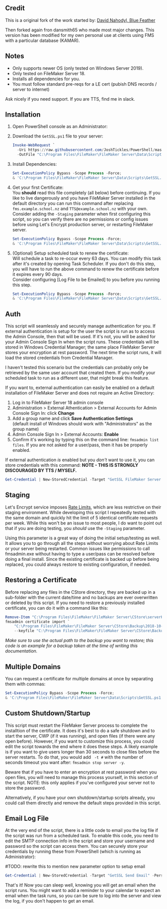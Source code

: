 ## Credit

This is a original fork of the work started by: [David Nahodyl, Blue Feather](http://bluefeathergroup.com/blog/how-to-use-lets-encrypt-ssl-certificates-with-filemaker-server/)  

Then forked again fron dansmith65 who made most major changes. This version has been modified for my own personal use at clients using FMS with a particular database (KAMAR).

## Notes

* Only supports newer OS (only tested on Windows Server 2019).
* Only tested on FileMaker Server 18.
* Installs all dependencies for you.
* You must follow standard pre-reqs for a LE cert (pubish DNS records / server to internet)

Ask nicely if you need support. If you are TTS, find me in slack. 

## Installation

1. Open PowerShell console as an Administrator:

2. Download the `GetSSL.ps1` file to your server:

   ```powershell
   Invoke-WebRequest `
     -Uri https://raw.githubusercontent.com/JoshTickles/PowerShell/master/FMS_LE_Cert/GetSSL.ps1 `
     -OutFile "C:\Program Files\FileMaker\FileMaker Server\Data\Scripts\GetSSL.ps1"
   ```
   
3. Install Dependencies:

   ```powershell
   Set-ExecutionPolicy Bypass -Scope Process -Force;
   & 'C:\Program Files\FileMaker\FileMaker Server\Data\Scripts\GetSSL.ps1'
   ```

4. Get your first Certificate:  
   You **should** read this file completely (all below) before continuing. If you like to live dangerously and you have FileMaker Server installed in the default directory you can run this command after replacing `fms.example.school.nz` and `TTS@example.school.nz` with your own.  
   Consider adding the `-Staging` parameter when first configuring this script, so you can verify there are no permissions or config issues before using Let's Encrypt production server, or restarting FileMaker server.

   ```powershell
   Set-ExecutionPolicy Bypass -Scope Process -Force;
   & 'C:\Program Files\FileMaker\FileMaker Server\Data\Scripts\GetSSL.ps1' fms.example.school.nz TTS@example.school.nz
   ```

4. (Optional) Setup scheduled task to renew the certificate:  
   Will schedule a task to re-occur every 63 days. You can modify this task after it's created by opening Task Scheduler. If you don't do this step, you will have to run the above command to renew the certificate before it expires every 90 days.  
   Consider configuring [Log File to be Emailed] to you before you running this step.

   ```powershell
   Set-ExecutionPolicy Bypass -Scope Process -Force;
   & 'C:\Program Files\FileMaker\FileMaker Server\Data\Scripts\GetSSL.ps1' fms.example.school.nz TTS@example.school.nz -ScheduleTask
   ```

## Auth

This script will seamlessly and securely manage authentication for you. If external authentication is setup for the user the script is run as to access the Admin Console, then that will be used. If it's not, you will be asked for your Admin Console Sign In when the script runs. These credentials will be stored in Windows Credential Manager; the same place FileMaker Server stores your encryption at rest password. The next time the script runs, it will load the stored credentials from Credential Manager.

I haven't tested this scenario but the credentials can probably only be retrieved by the same user account that created them. If you modify your scheduled task to run as a different user, that might break this feature.

If you want to, external authentication can easily be enabled on a default installation of FileMaker Server and does not require an Active Directory:

1. Log in to FileMaker Server 18 admin console
2. Administration > External Athentication > External Accounts for Admin Console Sign In: click __Change__
3. Add a group name and click __Save Authentication Settings__  
   (default install of Windows should work with "Administrators" as the group name)
4. Admin Console Sign In > External Accounts: __Enable__
5. Confirm it's working by typing this on the command line: `fmsadmin list files`. If you are not asked for a user/pass, then it has be properly enabled.

If external authentication _is_ enabled but you _don't_ want to use it, you can store credentials with this command:
**NOTE - THIS IS STRONGLY DISCOURAGED BY TTS / MYSELF.**

```powershell
Get-Credential | New-StoredCredential -Target "GetSSL FileMaker Server Admin Console" -Persist LocalMachine
```

## Staging

Let's Encrypt service imposes [Rate Limits](https://letsencrypt.org/docs/rate-limits/), which are less restrictive on their staging environment. While developing this script I repeatedly tested with the same domain and quickly hit the limit of 5 identical certificate requests per week. 
While this won't be an issue to most people, I do want to point out that if you are doing testing, you _should_ use the `-Staging` parameter.

Using this parameter is a great way of doing the initial setup/testing as well. It allows you to go through all the steps without worrying about Rate Limits or your server being restarted. Common issues like permissions to call fmsadmin.exe without having to type a user/pass can be resolved before doing a final install. Since the existing certificate is backed up before being replaced, you could always restore to existing configuration, if needed.

## Restoring a Certificate

Before replacing any files in the CStore directory, they are backed up in a sub-folder with the current date/time and no backups are ever overwritten or deleted by this script. If you need to restore a previously installed certificate, you can do it with a command like this:

```powershell
Remove-Item "C:\Program Files\FileMaker\FileMaker Server\CStore\serverKey.pem"
fmsadmin certificate import `
    "C:\Program Files\FileMaker\FileMaker Server\CStore\Backup\2018-10-09_181822\serverCustom.pem" `
    --keyfile "C:\Program Files\FileMaker\FileMaker Server\CStore\Backup\2018-10-09_181822\serverKey.pem" -y
```

_Make sure to use the actual path to the backup you want to restore; this code is an example for a backup taken at the time of writing this documentation._

## Multiple Domains

You can request a certificate for multiple domains at once by separating them with commas:

```powershell
Set-ExecutionPolicy Bypass -Scope Process -Force;
& 'C:\Program Files\FileMaker\FileMaker Server\Data\Scripts\GetSSL.ps1' example.school.nz, FMS.example.school.nz, KAMAR.example.school.nz user@email.com
```

## Custom Shutdown/Startup

This script must restart the FileMaker Server process to complete the installtion of the certificate. It does it's best to do a safe shutdown and to start the server, CWP (if it was running), and open files (if there were any open before). However, if you want to customize this process, you could edit the script towards the end where it does these steps. A likely example is if you want to give users longer than 30 seconds to close files before the server restarts. To do that, you would add ` -t #` with the number of seconds timeout you want after: `fmsadmin stop server -y`.

Beware that if you have to enter an encryption at rest password when you open files, you will need to manage this process yourself, in this section of the script. NOTE: this only applies if you've configured your server not to store the password.

Alternatively, if you have your own shutdown/startup scripts already, you could call them directly and remove the default steps provided in this script.



## Email Log File

At the very end of the script, there is a little code to email you the log file if the script was run from a scheduled task. To enable this code, you need to edit the SMTP connection info in the script and store your username and password so the script can access them. You can securely store your credentials by running these from PowerShell (which is running as Administrator):

#TODO: rewrite this to mention new parameter option to setup email

```powershell
Get-Credential | New-StoredCredential -Target "GetSSL Send Email" -Persist LocalMachine -UserName "youruser" -Password "yourpass"
```

That's it! Now you can sleep well, knowing you will get an email when the script runs. You might want to add a reminder to your calendar to expect an email when the task runs, so you can be sure to log into the server and view the log, if you don't happen to get an email.
